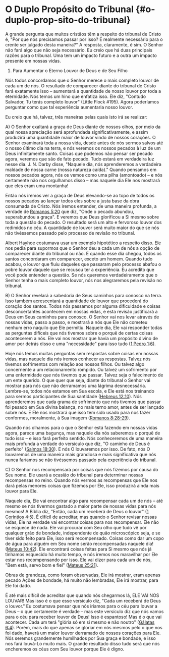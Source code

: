 # O Duplo Propósito do Tribunal {#o-duplo-prop-sito-do-tribunal}

A grande pergunta que muitos cristãos têm a respeito do tribunal de Cristo é, &quot;Por que nós precisamos passar por isso? É realmente necessário para o crente ser julgado desta maneira?&quot; A resposta, claramente, é sim. O Senhor não fará algo que não seja necessário. Eu creio que há duas principais razões para o tribunal. Uma tem um impacto futuro e a outra um impacto presente em nossas vidas.

1.  Para Aumentar o Eterno Louvor de Deus e de Seu Filho

Nós todos concordamos que o Senhor merece o mais completo louvor de cada um de nós. O resultado de comparecer diante do tribunal de Cristo fará exatamente isso – aumentará a quantidade de nosso louvor por toda a eternidade. Nós temos um hino que enfatiza isso. Ele diz, &quot;Contudo Salvador, Tu terás completo louvor&quot; (Little Flock #195). Agora poderíamos perguntar como que tal experiência aumentaria nosso louvor.

Eu creio que há, talvez, três maneiras pelas quais isto irá se realizar:

​A) O Senhor exaltará a graça de Deus diante de nossos olhos, por meio da qual nossa apreciação será aprofundada significativamente, e assim produzirá uma quantidade maior de louvor vindo de nossos corações. O Senhor examinará toda a nossa vida, desde antes de nós sermos salvos até o nosso último dia na terra, e nós veremos os nossos pecados à luz de um Deus infinitamente santo. Coisas que podemos não pensar ser pecado agora, veremos que são de fato pecado. Tudo estará em verdadeira luz nesse dia. J. N. Darby disse, &quot;Naquele dia, nós aprenderemos a verdadeira maldade de nossa carne (nossa natureza caída).&quot; Quando pensamos em nossos pecados agora, nós os vemos como uma pilha (amontoado) – e nós certamente não nos orgulhamos disso – mas naquele dia Ele nos mostrará que eles eram uma montanha!

Então nós iremos ver a graça de Deus elevando-se ao topo de todos os nossos pecados ao lançar todos eles sobre a justa base da obra consumada de Cristo. Nós iremos entender, de uma maneira profunda, a verdade de [Romanos 5:20](http://bibliaonline.com.br/acf/rm/5/20) que diz, &quot;Onde o pecado abundou, superabundou a graça&quot;. E veremos que Deus glorificou a Si mesmo sobre toda a questão do pecado. O resultado será um alto e fervoroso louvor dos redimidos no céu. A quantidade de louvor será muito maior do que se nós não tivéssemos passado pelo processo de revisão no tribunal.

Albert Hayhoe costumava usar um exemplo hipotético a respeito disso. Ele nos pedia para supormos que o Senhor deu a cada um de nós a opção de comparecer diante do tribunal ou não. E quando esse dia chegou, todos os santos concordaram em comparecer, exceto um homem. Quando tudo acabou, o louvor que fluiu daqueles que passaram pelo processo abafou o pobre louvor daquele que se recusou ter a experiência. Eu acredito que você pode entender a questão. Se nós queremos verdadeiramente que o Senhor tenha o mais completo louvor, nós nos alegraremos pela revisão no tribunal.

​B) O Senhor revelará a sabedoria de Seus caminhos para conosco na terra. Isso também acrescentará a quantidade de louvor que procederá do coração dos santos. Todos nós passamos por alguma dificuldade e coisas desconcertantes acontecem em nossas vidas, e esta revisão justificará a Deus em Seus caminhos para conosco. O Senhor vai nos levar através de nossas vidas, passo a passo, e mostrará a nós que Ele não cometeu nenhum erro naquilo que Ele permitiu. Naquele dia, Ele vai responder todas as perguntas difíceis que nós tivemos sobre o porquê de certas coisas acontecerem a nós. Ele vai nos mostrar que havia um propósito divino de amor por detrás disso e uma &quot;necessidade&quot; para isso tudo ([1 Pedro 1:6](http://bibliaonline.com.br/acf/1pe/1/6)).

Hoje nós temos muitas perguntas sem respostas sobre coisas em nossas vidas, mas naquele dia nós iremos conhecer as respostas. Talvez nós tivemos sofrimentos com relação aos nossos filhos. Ou talvez algo concernente a um relacionamento rompido. Ou talvez um sofrimento por uma enfermidade que nós tivemos que passar. Talvez seja o falecimento de um ente querido. O que quer que seja, diante do tribunal o Senhor vai mostrar para nós que não derramamos uma lágrima desnecessária. Lembre-se, todos nós estamos em Sua escola, e Ele está nos treinando para sermos participantes de Sua santidade ([Hebreus 12:10](http://bibliaonline.com.br/acf/hb/12/10)). Nós aprenderemos que cada grama de sofrimento que nós tivemos que passar foi pesado em Sua divina balança, no mais terno amor, antes de ser lançado sobre nós. E Ele nos mostrará que isso tem sido usado para nos fazer conformes, moralmente, à Sua imagem ([Romanos 8:28-29](http://bibliaonline.com.br/acf/rm/8/28-29)).

Quando nós olhamos para o que o Senhor está fazendo em nossas vidas agora, parece uma bagunça, mas naquele dia nós saberemos o porquê de tudo isso – e isso fará perfeito sentido. Nós conheceremos de uma maneira mais profunda a verdade do versículo que diz, &quot;O caminho de Deus é perfeito&quot; ([Salmos 18:30](http://bibliaonline.com.br/acf/sl/18/30)). E nós O louvaremos por isso. De fato, nós O louvaremos de uma maneira mais grandiosa e mais significativa que nós nunca faríamos se não tivéssemos passado pela experiência do tribunal.

​C) O Senhor nos recompensará por coisas que nós fizemos por causa do Seu nome. Ele usará a ocasião do tribunal para determinar nossas recompensas no reino. Quando nós vermos as recompensas que Ele nos dará pelas menores coisas que fizemos por Ele, isso produzirá ainda mais louvor para Ele.

Naquele dia, Ele vai encontrar algo para recompensar cada um de nós – até mesmo se nós tivermos gastado a maior parte de nossas vidas para nós mesmos! A Bíblia diz, &quot;Então, cada um receberá de Deus o louvor&quot; ([1 Coríntios 4:5](http://bibliaonline.com.br/acf/1co/4/5)). É difícil de acreditar, mas quando o Senhor revisar nossas vidas, Ele na verdade vai encontrar coisas para nos recompensar. Ele não se esquece de nada. Ele vai procurar com Seu olho que tudo vê por qualquer grão de bondade, independente de quão microscópico seja, e se tiver sido feito para Ele, isso será recompensado. Coisas como dar um copo de água para alguém em Seu nome serão recompensadas naquele dia! ([Mateus 10:42](http://bibliaonline.com.br/acf/mt/10/42)). Ele encontrará coisas feitas para Si mesmo que nós já tínhamos esquecido há muito tempo, e nós iremos nos maravilhar por Ele estar nos recompensando por isso. Ele vai dizer para cada um de nós, &quot;Bem está, servo bom e fiel&quot; ([Mateus 25:21](http://bibliaonline.com.br/acf/mt/25/21)).

Obras de grandeza, como foram observadas, Ele irá mostrar, eram apenas pecado Ações de bondade, há muito não lembradas, Ele irá mostrar, para Ele foi dado.

É até mais difícil de acreditar que quando nós chegarmos lá, ELE VAI NOS LOUVAR! Mas isso é o que esse versículo diz, &quot;Cada um receberá de Deus o louvor.&quot; Eu costumava pensar que nós iríamos para o céu para louvar a Deus – o que certamente é verdade – mas este versículo diz que nós vamos para o céu para receber louvor de Deus! Isso é espantoso! Mas é o que vai acontecer. Cada um terá &quot;glória só em si mesmo e não noutro&quot; ([Gálatas 6:4](http://bibliaonline.com.br/acf/gl/6/4)). Porém, mais do que apenas se gloriar em nós mesmos pelo o que nos foi dado, haverá um maior louvor derramado de nossos corações para Ele. Nós seremos grandemente humilhados por Sua graça e bondade, e isso nos fará louvá-Lo muito mais. O grande resultado disso tudo será que nós encheremos os céus com Seu louvor porque Ele é digno.